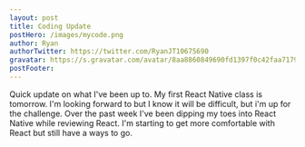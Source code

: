 ```yaml
---
layout: post
title: Coding Update
postHero: /images/mycode.png
author: Ryan
authorTwitter: https://twitter.com/RyanJT10675690
gravatar: https://s.gravatar.com/avatar/8aa8860849690fd1397f0c42faa71795?s=80
postFooter:
---
```


Quick update on what I've been up to. My first React Native class is tomorrow. I'm looking forward to 
but I know it will be difficult, but i'm up for the challenge. Over the past week I've been dipping my 
toes into React Native while reviewing React. I'm starting to get more comfortable with React but still have 
a ways to go. 
